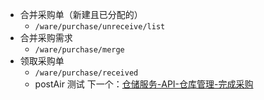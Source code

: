 - 合并采购单（新建且已分配的）
	- `/ware/purchase/unreceive/list`
- 合并采购需求
	- `/ware/purchase/merge`
- 领取采购单
	- `/ware/purchase/received`
	- postAir 测试
下一个：[仓储服务-API-仓库管理-完成采购](仓储服务-API-仓库管理-完成采购.md)